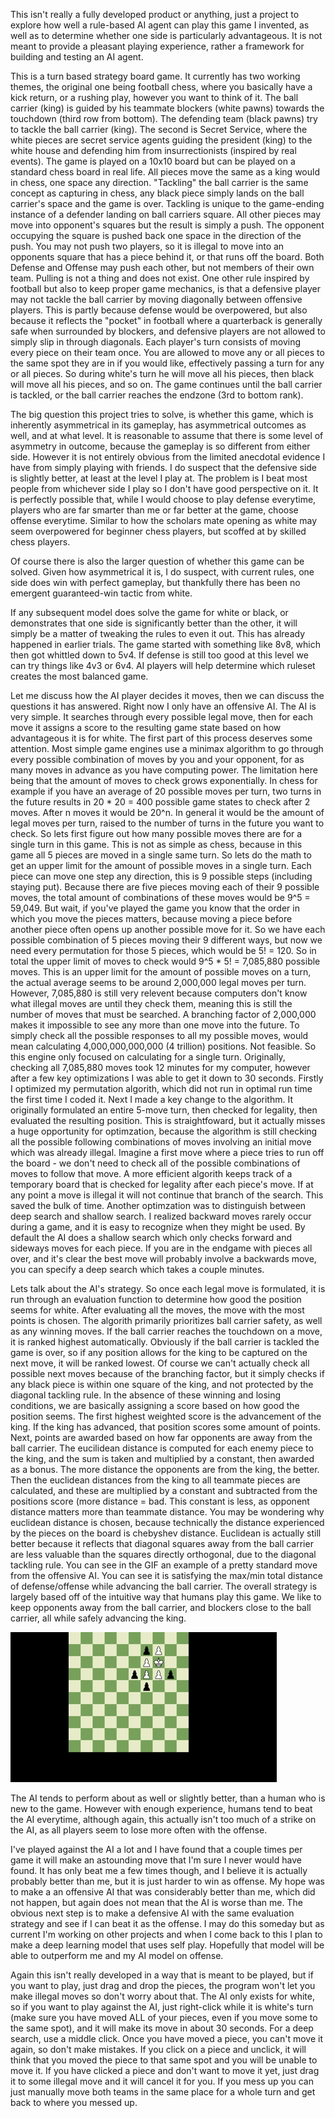 This isn't really a fully developed product or anything, just a project to explore how well a rule-based AI agent can play this game I invented, as well as to determine whether one side is particularly advantageous. It is not meant to provide a pleasant playing experience, rather a framework for building and testing an AI agent. 

This is a turn based strategy board game. It currently has two working themes, the original one being football chess, where you basically have a kick return, or a rushing play, however you want to think of it. The ball carrier (king) is guided by his teammate blockers (white pawns) towards the touchdown (third row from bottom). The defending team (black pawns) try to tackle the ball carrier (king). The second is Secret Service, where the white pieces are secret service agents guiding the president (king) to the white house and defending him from insurrectionists (inspired by real events). The game is played on a 10x10 board but can be played on a standard chess board in real life. All pieces move the same as a king would in chess, one space any direction. "Tackling" the ball carrier is the same concept as capturing in chess, any black piece simply lands on the ball carrier's space and the game is over. Tackling is unique to the game-ending instance of a defender landing on ball carriers square. All other pieces may move into opponent's squares but the result is simply a push. The opponent occupying the square is pushed back one space in the direction of the push. You may not push two players, so it is illegal to move into an opponents square that has a piece behind it, or that runs off the board. Both Defense and Offense may push each other, but not members of their own team. Pulling is not a thing and does not exist. One other rule inspired by football but also to keep proper game mechanics, is that a defensive player may not tackle the ball carrier by moving diagonally between offensive players. This is partly because defense would be overpowered, but also because it reflects the "pocket" in football where a quarterback is generally safe when surrounded by blockers, and defensive players are not allowed to simply slip in through diagonals. Each player's turn consists of moving every piece on their team once. You are allowed to move any or all pieces to the same spot they are in if you would like, effectively passing a turn for any or all pieces. So during white's turn he will move all his pieces, then black will move all his pieces, and so on. The game continues until the ball carrier is tackled, or the ball carrier reaches the endzone (3rd to bottom rank). 


The big question this project tries to solve, is whether this game, which is inherently asymmetrical in its gameplay, has asymmetrical outcomes as well, and at what level. It is reasonable to assume that there is some level of asymmetry in outcome, because the gameplay is so different from either side. However it is not entirely obvious from the limited anecdotal evidence I have from simply playing with friends. I do suspect that the defensive side is slightly better, at least at the level I play at. The problem is I beat most people from whichever side I play so I don't have good perspective on it. It is perfectly possible that, while I would choose to play defense everytime, players who are far smarter than me or far better at the game, choose offense everytime. Similar to how the scholars mate opening as white may seem overpowered for beginner chess players, but scoffed at by skilled chess players.

Of course there is also the larger question of whether this game can be solved. Given how asymmetrical it is, I do suspect, with current rules, one side does win with perfect gameplay, but thankfully there has been no emergent guaranteed-win tactic from white.

If any subsequent model does solve the game for white or black, or demonstrates that one side is significantly better than the other, it will simply be a matter of tweaking the rules to even it out. This has already happened in earlier trials. The game started with something like 8v8, which then got whittled down to 5v4. If defense is still too good at this level we can try things like 4v3 or 6v4. AI players will help determine which ruleset creates the most balanced game.


Let me discuss how the AI player decides it moves, then we can discuss the questions it has answered. Right now I only have an offensive AI. The AI is very simple. It searches through every possible legal move, then for each move it assigns a score to the resulting game state based on how advantageous it is for white. The first part of this process deserves some attention. Most simple game engines use a minimax algorithm to go through every possible combination of moves by you and your opponent, for as many moves in advance as you have computing power. The limitation here being that the amount of moves to check grows exponentially. In chess for example if you have an average of 20 possible moves per turn, two turns in the future results in 20 * 20 = 400 possible game states to check after 2 moves. After n moves it would be 20^n. In general it would be the amount of legal moves per turn, raised to the number of turns in the future you want to check. So lets first figure out how many possible moves there are for a single turn in this game. This is not as simple as chess, because in this game all 5 pieces are moved in a single same turn. So lets do the math to get an upper limit for the amount of possible moves in a single turn. Each piece can move one step any direction, this is 9 possible steps (including staying put). Because there are five pieces moving each of their 9 possible moves, the total amount of combinations of these moves would be 9^5 = 59,049. But wait, if you've played the game you know that the order in which you move the pieces matters, because moving a piece before another piece often opens up another possible move for it. So we have each possible combination of 5 pieces moving their 9 different ways, but now we need every permutation for those 5 pieces, which would be 5! = 120. So in total the upper limit of moves to check would 9^5 * 5! = 7,085,880 possible moves. This is an upper limit for the amount of possible moves on a turn, the actual average seems to be around 2,000,000 legal moves per turn. However, 7,085,880 is still very relevent because computers don't know what illegal moves are until they check them, meaning this is still the number of moves that must be searched. A branching factor of 2,000,000 makes it impossible to see any more than one move into the future. To simply check all the possible responses to all my possible moves, would mean calculating 4,000,000,000,000 (4 trillion) positions. Not feasible. So this engine only focused on calculating for a single turn. Originally, checking all 7,085,880 moves took 12 minutes for my computer, however after a few key optimizations I was able to get it down to 30 seconds. Firstly I optimized my permutation algorith, which did not run in optimal run time the first time I coded it. Next I made a key change to the algorithm. It originally formulated an entire 5-move turn, then checked for legality, then evaluated the resulting position. This is straightfoward, but it actually misses a huge opportunity for optimzation, because the algorithm is still checking all the possible following combinations of moves involving an initial move which was already illegal. Imagine a first move where a piece tries to run off the board - we don't need to check all of the possible combinations of moves to follow that move. A more efficient algorith keeps track of a temporary board that is checked for legality after each piece's move. If at any point a move is illegal it will not continue that branch of the search. This saved the bulk of time. Another optimzation was to distinguish between deep search and shallow search. I realized backward moves rarely occur during a game, and it is easy to recognize when they might be used. By default the AI does a shallow search which only checks forward and sideways moves for each piece. If you are in the endgame with pieces all over, and it's clear the best move will probably involve a backwards move, you can specify a deep search which takes a couple minutes. 

Lets talk about the AI's strategy. So once each legal move is formulated, it is run through an evaluation function to determine how good the position seems for white. After evaluating all the moves, the move with the most points is chosen. The algorith primarily prioritizes ball carrier safety, as well as any winning moves. If the ball carrier reaches the touchdown on a move, it is ranked highest automatically. Obviously if the ball carrier is tackled the game is over, so if any position allows for the king to be captured on the next move, it will be ranked lowest. Of course we can't actually check all possible next moves because of the branching factor, but it simply checks if any black piece is within one square of the king, and not protected by the diagonal tackling rule. In the absence of these winning and losing conditions, we are basically assigning a score based on how good the position seems. The first highest weighted score is the advancement of the king. If the king has advanced, that position scores some amount of points. Next, points are awarded based on how far opponents are away from the ball carrier. The eucilidean distance is computed for each enemy piece to the king, and the sum is taken and multiplied by a constant, then awarded as a bonus. The more distance the opponents are from the king, the better. Then the euclidean distances from the king to all teammate pieces are calculated, and these are multiplied by a constant and subtracted from the positions score (more distance = bad. This constant is less, as opponent distance matters more than teammate distance. You may be wondering why euclidean distance is chosen, because technically the distance experienced by the pieces on the board is chebyshev distance. Euclidean is actually still better because it reflects that diagonal squares away from the ball carrier are less valuable than the squares directly orthogonal, due to the diagonal tackling rule. You can see in the GIF an example of a pretty standard move from the offensive AI. You can see it is satisfying the max/min total distance of defense/offense while advancing the ball carrier. The overall strategy is largely based off of the intuitive way that humans play this game. We like to keep opponents away from the ball carrier, and blockers close to the ball carrier, all while safely advancing the king. 



![Gameplay Demo](AgentDemo.gif)

The AI tends to perform about as well or slightly better, than a human who is new to the game. However with enough experience, humans tend to beat the AI everytime, although again, this actually isn't too much of a strike on the AI, as all players seem to lose more often with the offense. 

I've played against the AI a lot and I have found that a couple times per game it will make an astounding move that I'm sure I never would have found. It has only beat me a few times though, and I believe it is actually probably better than me, but it is just harder to win as offense. My hope was to make a an offensive AI that was considerably better than me, which did not happen, but again does not mean that the AI is worse than me. The obvious next step is to make a defensive AI with the same evaluation strategy and see if I can beat it as the offense. I may do this someday but as current I'm working on other projects and when I come back to this I plan to make a deep learning model that uses self play. Hopefully that model will be able to outperform me and my AI model on offense. 

Again this isn't really developed in a way that is meant to be played, but if you want to play, just drag and drop the pieces, the program won't let you make illegal moves so don't worry about that. The AI only exists for white, so if you want to play against the AI, just right-click while it is white's turn (make sure you have moved ALL of your pieces, even if you move some to the same spot), and it will make its move in about 30 seconds. For a deep search, use a middle click. Once you have moved a piece, you can't move it again, so don't make mistakes. If you click on a piece and unclick, it will think that you moved the piece to that same spot and you will be unable to move it. If you have clicked a piece and don't want to move it yet, just drag it to some illegal move and it will cancel it for you. If you mess up you can just manually move both teams in the same place for a whole turn and get back to where you messed up. 


